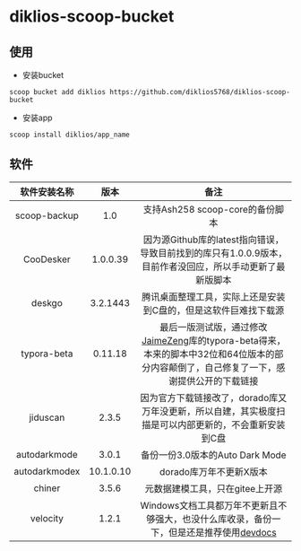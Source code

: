# diklios-scoop-bucket

## 使用

* 安装bucket

`scoop bucket add diklios https://github.com/diklios5768/diklios-scoop-bucket`

* 安装app

`scoop install diklios/app_name`

## 软件

| 软件安装名称  |   版本    |                             备注                             |
| :-----------: | :-------: | :----------------------------------------------------------: |
| scoop-backup  |    1.0    |               支持Ash258 scoop-core的备份脚本                |
|   CooDesker   | 1.0.0.39  | 因为源Github库的latest指向错误，导致目前找到的库只有1.0.0.9版本，目前作者没回应，所以手动更新了最新版脚本 |
|    deskgo     | 3.2.1443  | 腾讯桌面整理工具，实际上还是安装到C盘的，但是这软件巨难找下载源 |
|  typora-beta  |  0.11.18  | 最后一版测试版，通过修改[JaimeZeng](https://github.com/JaimeZeng/scoop-apps)库的typora-beta得来，本来的脚本中32位和64位版本的部分内容颠倒了，自己修复了一下，感谢提供公开的下载链接 |
|   jiduscan    |   2.3.5   | 因为官方下载链接改了，dorado库又万年没更新，所以自建，其实极度扫描是可以内部更新的，不会重新安装到C盘 |
| autodarkmode  |   3.0.1   |               备份一份3.0版本的Auto Dark Mode                |
| autodarkmodex | 10.1.0.10 |                   dorado库万年不更新X版本                    |
|    chiner     |   3.5.6   |               元数据建模工具，只在gitee上开源                |
|   velocity    |   1.2.1   |    Windows文档工具都万年不更新且不够强大，也没什么库收录，备份一下，但是还是推荐使用[devdocs](https://github.com/freeCodeCamp/devdocs)     |
